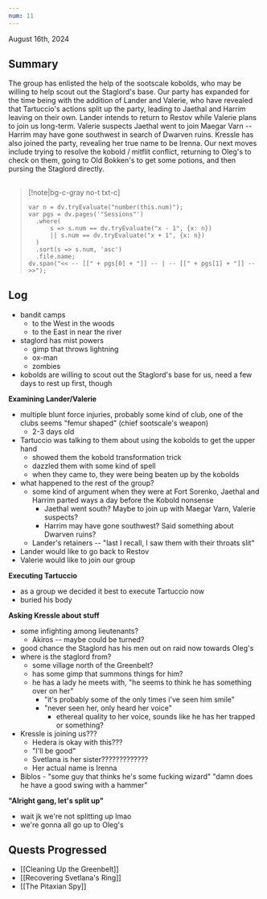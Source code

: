 ```yaml
---
num: 11
---
```

August 16th, 2024

## Summary
The group has enlisted the help of the sootscale kobolds, who may be willing to help scout out the Staglord's base. Our party has expanded for the time being with the addition of Lander and Valerie, who have revealed that Tartuccio's actions split up the party, leading to Jaethal and Harrim leaving on their own. Lander intends to return to Restov while Valerie plans to join us long-term. Valerie suspects Jaethal went to join Maegar Varn -- Harrim may have gone southwest in search of Dwarven ruins. Kressle has also joined the party, revealing her true name to be Irenna. Our next moves include trying to resolve the kobold / mitflit conflict, returning to Oleg's to check on them, going to Old Bokken's to get some potions, and then pursing the Staglord directly.

##
>[!note|bg-c-gray no-t txt-c]
>```dataviewjs
>var n = dv.tryEvaluate("number(this.num)");
>var pgs = dv.pages('"Sessions"')
>	.where(
>		s => s.num == dv.tryEvaluate("x - 1", {x: n})
>		|| s.num == dv.tryEvaluate("x + 1", {x: n})
>	)
>	.sort(s => s.num, 'asc')
>	.file.name;
>dv.span("<< -- [[" + pgs[0] + "]] -- | -- [[" + pgs[1] + "]] -- >>");
>```

## Log
- bandit camps
	- to the West in the woods
	- to the East in near the river
- staglord has mist powers
	- gimp that throws lightning
	- ox-man
	- zombies
- kobolds are willing to scout out the Staglord's base for us, need a few days to rest up first, though

**Examining Lander/Valerie**
- multiple blunt force injuries, probably some kind of club, one of the clubs seems "femur shaped" (chief sootscale's weapon)
	- 2-3 days old
- Tartuccio was talking to them about using the kobolds to get the upper hand
	- showed them the kobold transformation trick
	- dazzled them with some kind of spell
	- when they came to, they were being beaten up by the kobolds
- what happened to the rest of the group?
	- some kind of argument when they were at Fort Sorenko, Jaethal and Harrim parted ways a day before the Kobold nonsense
		- Jaethal went south? Maybe to join up with Maegar Varn, Valerie suspects?
		- Harrim may have gone southwest? Said something about Dwarven ruins?
	- Lander's retainers -- "last I recall, I saw them with their throats slit"
- Lander would like to go back to Restov
- Valerie would like to join our group

**Executing Tartuccio**
- as a group we decided it best to execute Tartuccio now
- buried his body

**Asking Kressle about stuff**
- some infighting among lieutenants?
	- Akiros -- maybe could be turned?
- good chance the Staglord has his men out on raid now towards Oleg's
- where is the staglord from?
	- some village north of the Greenbelt?
	- has some gimp that summons things for him?
	- he has a lady he meets with, "he seems to think he has something over on her"
		- "it's probably some of the only times i've seen him smile"
		- "never seen her, only heard her voice"
			- ethereal quality to her voice, sounds like he has her trapped or something?
- Kressle is joining us???
	- Hedera is okay with this???
	- "I'll be good"
	- Svetlana is her sister?????????????
	- Her actual name is Irenna
- Biblos - "some guy that thinks he's some fucking wizard" "damn does he have a good swing with a hammer"

**"Alright gang, let's split up"**
- wait jk we're not splitting up lmao
- we're gonna all go up to Oleg's

## Quests Progressed
- [[Cleaning Up the Greenbelt]]
- [[Recovering Svetlana's Ring]]
- [[The Pitaxian Spy]]